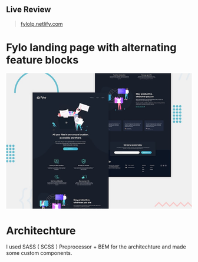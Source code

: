 ##  Live Review
> [fylolp.netlify.com](https://fylolp.netlify.com/)

# Fylo landing page with alternating feature blocks

![Design preview for the Fylo landing page with alternating feature blocks coding challenge](./design/desktop-preview.jpg)

# Architechture
I used SASS ( SCSS ) Preprocessor + BEM for the architechture and made some custom components.
